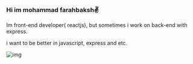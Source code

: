### Hi im mohammad farahbaksh✌️
Im front-end developer( reactjs), but sometimes i work on back-end with express.

i want to be better in javascript, express and etc.

![img](https://skillicons.dev/icons?i=js,react,nodejs,ts,next,express,mongodb,redux,tailwind,go,postman,figma,vercel&theme=light,nest)

<!--
**Mohammadfarahbakhsh/Mohammadfarahbakhsh** is a ✨ _special_ ✨ repository because its `README.md` (this file) appears on your GitHub profile.

Here are some ideas to get you started:

- 🔭 I’m currently working on ...
- 🌱 I’m currently learning ...
- 👯 I’m looking to collaborate on ...
- 🤔 I’m looking for help with ...
- 💬 Ask me about ...
- 📫 How to reach me: ...
- 😄 Pronouns: ...
- ⚡ Fun fact: ...
-->
